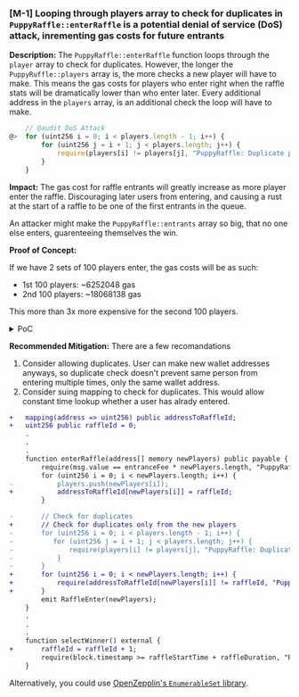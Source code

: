 ### [M-1] Looping through players array to check for duplicates in `PuppyRaffle::enterRaffle` is a potential denial of service (DoS) attack, inrementing gas costs for future entrants

**Description:** The `PuppyRaffle::enterRaffle` function loops through the `player` array to check for duplicates. However, the longer the `PuppyRuffle::players` array is, the more checks a new player will have to make. This means the gas costs for players who enter right when the raffle stats will be dramatically lower than who enter later. Every additional address in the `players` array, is an additional check the loop will have to make.

```javascript
    // @audit DoS Attack
@>  for (uint256 i = 0; i < players.length - 1; i++) {
        for (uint256 j = i + 1; j < players.length; j++) {
            require(players[i] != players[j], "PuppyRaffle: Duplicate player");
        }
    }
```

**Impact:** The gas cost for raffle entrants will greatly increase as more player enter the raffle. Discouraging later users from entering, and causing a rust at the start of a raffle to be one of the first entrants in the queue.

An attacker might make the `PuppyRaffle::entrants` array so big, that no one else enters, guarenteeing themselves the win.

**Proof of Concept:**

If we have 2 sets of 100 players enter, the gas costs will be as such:
- 1st 100 players: ~6252048 gas
- 2nd 100 players: ~18068138 gas

This more than 3x more expensive for the second 100 players.

<details>
<summary>PoC</summary>
Place the following test into `PuppyRaffleTest.t.sol`.

```javascript
    function test_denialOfService() public {
        vm.txGasPrice(1);

        uint256 playersNum = 100;
        address[] memory players = new address[](playersNum);
        for (uint256 i = 0; i < playersNum; i++) {
            players[i] = address(i);
        }
        uint256 gasStart = gasleft();
        puppyRaffle.enterRaffle{value: entranceFee * playersNum}(players);
        uint256 gasEnd = gasleft();

        uint256 gasUsedFirst = (gasStart - gasEnd) * tx.gasprice;
        console.log("Gas cost of firt 100 players:", gasUsedFirst);

        address[] memory playersTwo = new address[](playersNum);
        for (uint256 i = 0; i < playersNum; i++) {
            playersTwo[i] = address(i + playersNum);
        }
        uint256 gasStartSecond = gasleft();
        puppyRaffle.enterRaffle{value: entranceFee * playersNum}(playersTwo);
        uint256 gasEndSecond = gasleft();

        uint256 gasUsedSecond = (gasStartSecond - gasEndSecond) * tx.gasprice;
        console.log("Gas cost of second 100 players:", gasUsedSecond);

        assert(gasUsedFirst < gasUsedSecond);
    }
```
</details>

**Recommended Mitigation:** There are a few recomandations

1. Consider allowing duplicates. User can make new wallet addresses anyways, so duplicate check doesn't prevent same person from entering multiple times, only the same wallet address.
2. Consider suing mapping to check for duplicates. This would allow constant time lookup whether a user has alrady entered.

```diff
+   mapping(address => uint256) public addressToRaffleId;
+   uint256 public raffleId = 0;
    .
    .
    .
    function enterRaffle(address[] memory newPlayers) public payable {
        require(msg.value == entranceFee * newPlayers.length, "PuppyRaffle: Must send enough to enter raffle");
        for (uint256 i = 0; i < newPlayers.length; i++) {
-           players.push(newPlayers[i]);
+           addressToRaffleId[newPlayers[i]] = raffleId;
        }

-       // Check for duplicates
+       // Check for duplicates only from the new players
-       for (uint256 i = 0; i < players.length - 1; i++) {
-          for (uint256 j = i + 1; j < players.length; j++) {
-              require(players[i] != players[j], "PuppyRaffle: Duplicate player");
-           }
-       }
+       for (uint256 i = 0; i < newPlayers.length; i++) {
+           require(addressToRaffleId[newPlayers[i]] != raffleId, "PuppyRaffle: Duplicate player");
+       }
        emit RaffleEnter(newPlayers);
    }
    .
    .
    .
    function selectWinner() external {
+       raffleId = raffleId + 1;
        require(block.timestamp >= raffleStartTime + raffleDuration, "PuppyRaffle: Raffle not over");
    }
```

Alternatively, you could use [OpenZepplin's `EnumerableSet` library](https://docs.openzeppelin.com/contracts/4.x/api/utils#EnumerableSet).